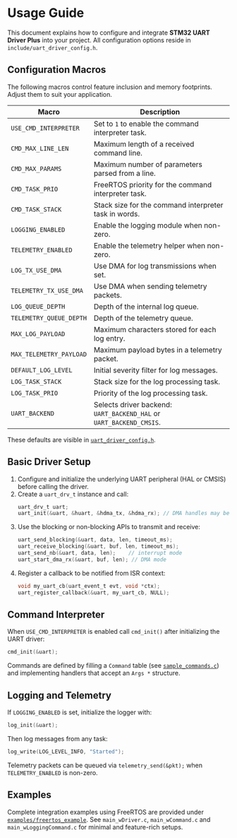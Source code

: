 # Usage Guide

This document explains how to configure and integrate **STM32 UART Driver Plus** into your project. All configuration options reside in `include/uart_driver_config.h`.

## Configuration Macros

The following macros control feature inclusion and memory footprints. Adjust them to suit your application.

| Macro | Description |
|-------|-------------|
|`USE_CMD_INTERPRETER`|Set to `1` to enable the command interpreter task.| 
|`CMD_MAX_LINE_LEN`|Maximum length of a received command line.|
|`CMD_MAX_PARAMS`|Maximum number of parameters parsed from a line.|
|`CMD_TASK_PRIO`|FreeRTOS priority for the command interpreter task.|
|`CMD_TASK_STACK`|Stack size for the command interpreter task in words.|
|`LOGGING_ENABLED`|Enable the logging module when non-zero.| 
|`TELEMETRY_ENABLED`|Enable the telemetry helper when non-zero.|
|`LOG_TX_USE_DMA`|Use DMA for log transmissions when set.|
|`TELEMETRY_TX_USE_DMA`|Use DMA when sending telemetry packets.|
|`LOG_QUEUE_DEPTH`|Depth of the internal log queue.| 
|`TELEMETRY_QUEUE_DEPTH`|Depth of the telemetry queue.| 
|`MAX_LOG_PAYLOAD`|Maximum characters stored for each log entry.| 
|`MAX_TELEMETRY_PAYLOAD`|Maximum payload bytes in a telemetry packet.| 
|`DEFAULT_LOG_LEVEL`|Initial severity filter for log messages.| 
|`LOG_TASK_STACK`|Stack size for the log processing task.| 
|`LOG_TASK_PRIO`|Priority of the log processing task.| 
|`UART_BACKEND`|Selects driver backend: `UART_BACKEND_HAL` or `UART_BACKEND_CMSIS`.|

These defaults are visible in [`uart_driver_config.h`](include/uart_driver_config.h).

## Basic Driver Setup

1. Configure and initialize the underlying UART peripheral (HAL or CMSIS) before calling the driver.
2. Create a `uart_drv_t` instance and call:
   ```c
   uart_drv_t uart;
   uart_init(&uart, &huart, &hdma_tx, &hdma_rx); // DMA handles may be NULL
   ```
3. Use the blocking or non-blocking APIs to transmit and receive:
   ```c
   uart_send_blocking(&uart, data, len, timeout_ms);
   uart_receive_blocking(&uart, buf, len, timeout_ms);
   uart_send_nb(&uart, data, len);    // interrupt mode
   uart_start_dma_rx(&uart, buf, len); // DMA mode
   ```
4. Register a callback to be notified from ISR context:
   ```c
   void my_uart_cb(uart_event_t evt, void *ctx);
   uart_register_callback(&uart, my_uart_cb, NULL);
   ```

## Command Interpreter

When `USE_CMD_INTERPRETER` is enabled call `cmd_init()` after initializing the UART driver:

```c
cmd_init(&uart);
```

Commands are defined by filling a `Command` table (see [`sample_commands.c`](src/sample_commands.c)) and implementing handlers that accept an `Args *` structure.

## Logging and Telemetry

If `LOGGING_ENABLED` is set, initialize the logger with:
```c
log_init(&uart);
```
Then log messages from any task:
```c
log_write(LOG_LEVEL_INFO, "Started");
```
Telemetry packets can be queued via `telemetry_send(&pkt);` when `TELEMETRY_ENABLED` is non-zero.

## Examples

Complete integration examples using FreeRTOS are provided under [`examples/freertos_example`](examples/freertos_example). See `main_wDriver.c`, `main_wCommand.c` and `main_wLoggingCommand.c` for minimal and feature-rich setups.
